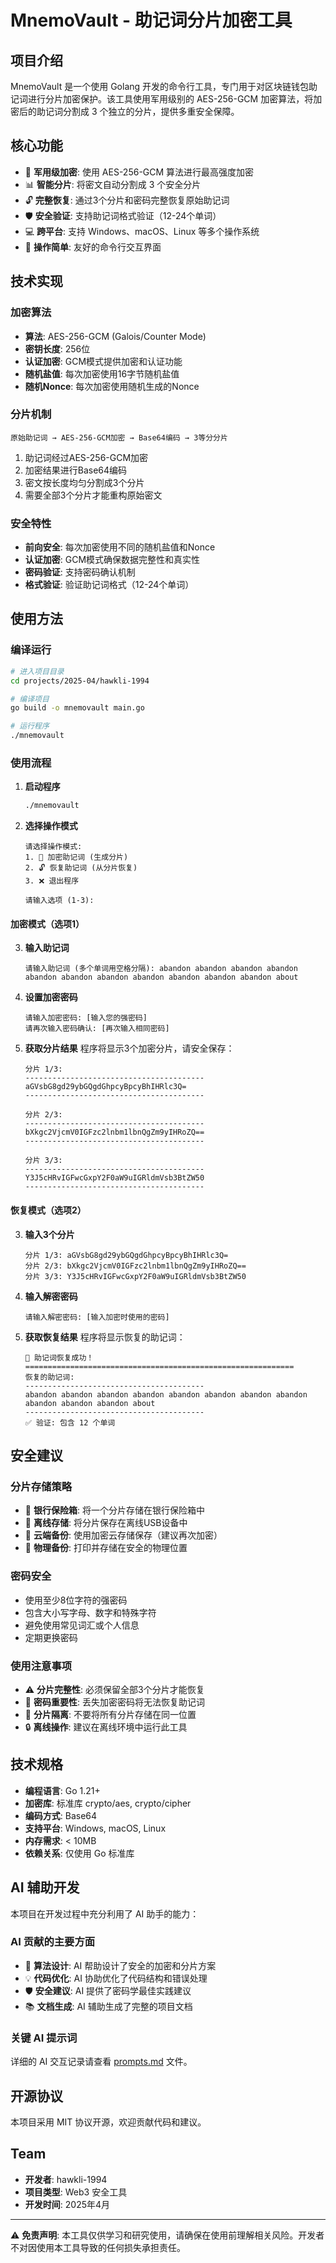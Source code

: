 # MnemoVault - 助记词分片加密工具

## 项目介绍

MnemoVault 是一个使用 Golang 开发的命令行工具，专门用于对区块链钱包助记词进行分片加密保护。该工具使用军用级别的 AES-256-GCM 加密算法，将加密后的助记词分割成 3 个独立的分片，提供多重安全保障。

## 核心功能

- 🔐 **军用级加密**: 使用 AES-256-GCM 算法进行最高强度加密
- 📊 **智能分片**: 将密文自动分割成 3 个安全分片
- 🔓 **完整恢复**: 通过3个分片和密码完整恢复原始助记词
- 🛡️ **安全验证**: 支持助记词格式验证（12-24个单词）
- 💻 **跨平台**: 支持 Windows、macOS、Linux 等多个操作系统
- 🎯 **操作简单**: 友好的命令行交互界面

## 技术实现

### 加密算法
- **算法**: AES-256-GCM (Galois/Counter Mode)
- **密钥长度**: 256位
- **认证加密**: GCM模式提供加密和认证功能
- **随机盐值**: 每次加密使用16字节随机盐值
- **随机Nonce**: 每次加密使用随机生成的Nonce

### 分片机制
```
原始助记词 → AES-256-GCM加密 → Base64编码 → 3等分分片
```

1. 助记词经过AES-256-GCM加密
2. 加密结果进行Base64编码
3. 密文按长度均匀分割成3个分片
4. 需要全部3个分片才能重构原始密文

### 安全特性
- **前向安全**: 每次加密使用不同的随机盐值和Nonce
- **认证加密**: GCM模式确保数据完整性和真实性
- **密码验证**: 支持密码确认机制
- **格式验证**: 验证助记词格式（12-24个单词）

## 使用方法

### 编译运行

```bash
# 进入项目目录
cd projects/2025-04/hawkli-1994

# 编译项目
go build -o mnemovault main.go

# 运行程序
./mnemovault
```

### 使用流程

1. **启动程序**
   ```bash
   ./mnemovault
   ```

2. **选择操作模式**
   ```
   请选择操作模式:
   1. 🔐 加密助记词 (生成分片)
   2. 🔓 恢复助记词 (从分片恢复)
   3. ❌ 退出程序
   
   请输入选项 (1-3): 
   ```

#### 加密模式（选项1）

3. **输入助记词**
   ```
   请输入助记词 (多个单词用空格分隔): abandon abandon abandon abandon abandon abandon abandon abandon abandon abandon abandon about
   ```

4. **设置加密密码**
   ```
   请输入加密密码: [输入您的强密码]
   请再次输入密码确认: [再次输入相同密码]
   ```

5. **获取分片结果**
   程序将显示3个加密分片，请安全保存：
   ```
   分片 1/3:
   ----------------------------------------
   aGVsbG8gd29ybGQgdGhpcyBpcyBhIHRlc3Q=
   ----------------------------------------
   
   分片 2/3:
   ----------------------------------------
   bXkgc2VjcmV0IGFzc2lnbm1lbnQgZm9yIHRoZQ==
   ----------------------------------------
   
   分片 3/3:
   ----------------------------------------
   Y3J5cHRvIGFwcGxpY2F0aW9uIGRldmVsb3BtZW50
   ----------------------------------------
   ```

#### 恢复模式（选项2）

3. **输入3个分片**
   ```
   分片 1/3: aGVsbG8gd29ybGQgdGhpcyBpcyBhIHRlc3Q=
   分片 2/3: bXkgc2VjcmV0IGFzc2lnbm1lbnQgZm9yIHRoZQ==
   分片 3/3: Y3J5cHRvIGFwcGxpY2F0aW9uIGRldmVsb3BtZW50
   ```

4. **输入解密密码**
   ```
   请输入解密密码: [输入加密时使用的密码]
   ```

5. **获取恢复结果**
   程序将显示恢复的助记词：
   ```
   🎉 助记词恢复成功！
   ============================================================
   恢复的助记词:
   ----------------------------------------
   abandon abandon abandon abandon abandon abandon abandon abandon abandon abandon abandon about
   ----------------------------------------
   ✅ 验证: 包含 12 个单词
   ```

## 安全建议

### 分片存储策略
- 🏦 **银行保险箱**: 将一个分片存储在银行保险箱中
- 💾 **离线存储**: 将分片保存在离线USB设备中
- 📱 **云端备份**: 使用加密云存储保存（建议再次加密）
- 📄 **物理备份**: 打印并存储在安全的物理位置

### 密码安全
- 使用至少8位字符的强密码
- 包含大小写字母、数字和特殊字符
- 避免使用常见词汇或个人信息
- 定期更换密码

### 使用注意事项
- ⚠️ **分片完整性**: 必须保留全部3个分片才能恢复
- 🔑 **密码重要性**: 丢失加密密码将无法恢复助记词
- 🚫 **分片隔离**: 不要将所有分片存储在同一位置
- 🔒 **离线操作**: 建议在离线环境中运行此工具

## 技术规格

- **编程语言**: Go 1.21+
- **加密库**: 标准库 crypto/aes, crypto/cipher
- **编码方式**: Base64
- **支持平台**: Windows, macOS, Linux
- **内存需求**: < 10MB
- **依赖关系**: 仅使用 Go 标准库

## AI 辅助开发

本项目在开发过程中充分利用了 AI 助手的能力：

### AI 贡献的主要方面
- 🤖 **算法设计**: AI 帮助设计了安全的加密和分片方案
- 💡 **代码优化**: AI 协助优化了代码结构和错误处理
- 🛡️ **安全建议**: AI 提供了密码学最佳实践建议
- 📚 **文档生成**: AI 辅助生成了完整的项目文档

### 关键 AI 提示词
详细的 AI 交互记录请查看 [prompts.md](./prompts.md) 文件。

## 开源协议

本项目采用 MIT 协议开源，欢迎贡献代码和建议。

## Team

- **开发者**: hawkli-1994
- **项目类型**: Web3 安全工具
- **开发时间**: 2025年4月

---

⚠️ **免责声明**: 本工具仅供学习和研究使用，请确保在使用前理解相关风险。开发者不对因使用本工具导致的任何损失承担责任。 
